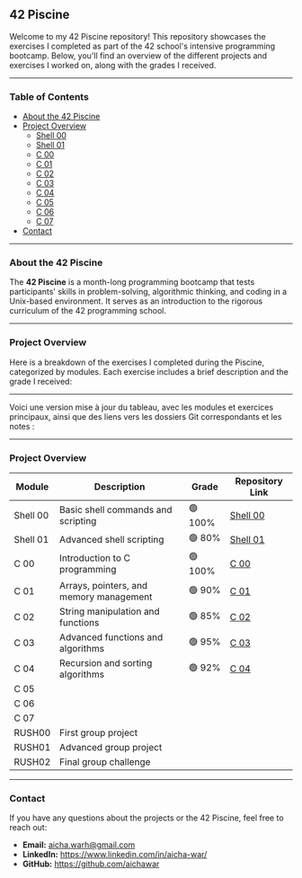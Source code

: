 ## 42 Piscine

Welcome to my 42 Piscine repository! This repository showcases the exercises I completed as part of the 42 school's intensive programming bootcamp. Below, you'll find an overview of the different projects and exercises I worked on, along with the grades I received.

---

### Table of Contents
- [About the 42 Piscine](#about-the-42-piscine)
- [Project Overview](#project-overview)
  - [Shell 00](#shell-00)
  - [Shell 01](#shell-01)
  - [C 00](#c-00)
  - [C 01](#c-01)
  - [C 02](#c-02)
  - [C 03](#c-03)
  - [C 04](#c-04)
  - [C 05](#c-05)
  - [C 06](#c-06)
  - [C 07](#c-07)
- [Contact](#contact)

---

### About the 42 Piscine

The **42 Piscine** is a month-long programming bootcamp that tests participants' skills in problem-solving, algorithmic thinking, and coding in a Unix-based environment. It serves as an introduction to the rigorous curriculum of the 42 programming school.

---

### Project Overview

Here is a breakdown of the exercises I completed during the Piscine, categorized by modules. Each exercise includes a brief description and the grade I received:

---

Voici une version mise à jour du tableau, avec les modules et exercices principaux, ainsi que des liens vers les dossiers Git correspondants et les notes :

---

### Project Overview

| Module   | Description                               | Grade | Repository Link                                      |
|----------|-------------------------------------------|-------|-----------------------------------------------------|
| Shell 00 | Basic shell commands and scripting        | 🟢 100% | [Shell 00](https://github.com/your-profile/repo-path/shell00) |
| Shell 01 | Advanced shell scripting                  | 🟢 80%  | [Shell 01](https://github.com/your-profile/repo-path/shell01) |
| C 00     | Introduction to C programming             | 🟢 100% | [C 00](https://github.com/your-profile/repo-path/c00) |
| C 01     | Arrays, pointers, and memory management   | 🟢 90%  | [C 01](https://github.com/your-profile/repo-path/c01) |
| C 02     | String manipulation and functions         | 🟢 85%  | [C 02](https://github.com/your-profile/repo-path/c02) |
| C 03     | Advanced functions and algorithms         | 🟢 95%  | [C 03](https://github.com/your-profile/repo-path/c03) |
| C 04     | Recursion and sorting algorithms          | 🟢 92%  | [C 04](https://github.com/your-profile/repo-path/c04) |
| C 05     |      |    |  |
| C 06     |  |   | |
| C 07     |     |   |  |
| RUSH00   | First group project                       |  | |
| RUSH01   | Advanced group project                    |   |  |
| RUSH02   | Final group challenge                     |   | |

---

### Contact
If you have any questions about the projects or the 42 Piscine, feel free to reach out:

- **Email:** aicha.warh@gmail.com
- **LinkedIn:** https://www.linkedin.com/in/aicha-war/
- **GitHub:** https://github.com/aichawar
